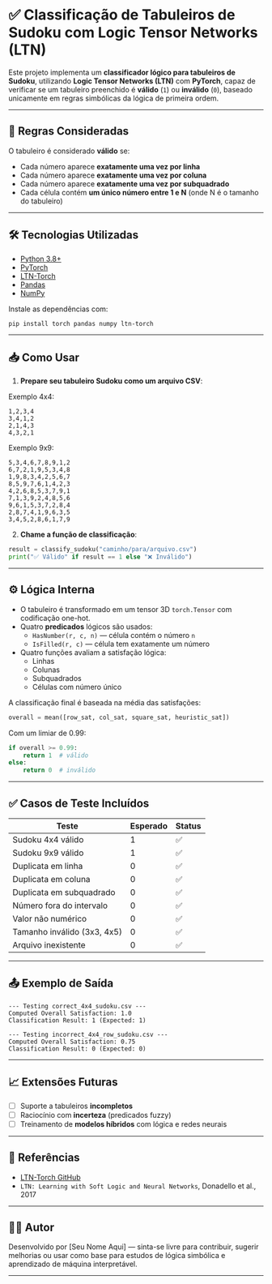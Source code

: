 
# ✅ Classificação de Tabuleiros de Sudoku com Logic Tensor Networks (LTN)

Este projeto implementa um **classificador lógico para tabuleiros de Sudoku**, utilizando **Logic Tensor Networks (LTN)** com **PyTorch**, capaz de verificar se um tabuleiro preenchido é **válido** (`1`) ou **inválido** (`0`), baseado unicamente em regras simbólicas da lógica de primeira ordem.

---

## 🧠 Regras Consideradas

O tabuleiro é considerado **válido** se:

- Cada número aparece **exatamente uma vez por linha**
- Cada número aparece **exatamente uma vez por coluna**
- Cada número aparece **exatamente uma vez por subquadrado**
- Cada célula contém **um único número entre 1 e N** (onde N é o tamanho do tabuleiro)

---

## 🛠️ Tecnologias Utilizadas

- [Python 3.8+](https://www.python.org)
- [PyTorch](https://pytorch.org)
- [LTN-Torch](https://github.com/logictensornetworks/ltn)
- [Pandas](https://pandas.pydata.org/)
- [NumPy](https://numpy.org/)

Instale as dependências com:

```bash
pip install torch pandas numpy ltn-torch
```

---

## 📥 Como Usar

1. **Prepare seu tabuleiro Sudoku como um arquivo CSV**:

Exemplo 4x4:

```csv
1,2,3,4
3,4,1,2
2,1,4,3
4,3,2,1
```

Exemplo 9x9:

```csv
5,3,4,6,7,8,9,1,2
6,7,2,1,9,5,3,4,8
1,9,8,3,4,2,5,6,7
8,5,9,7,6,1,4,2,3
4,2,6,8,5,3,7,9,1
7,1,3,9,2,4,8,5,6
9,6,1,5,3,7,2,8,4
2,8,7,4,1,9,6,3,5
3,4,5,2,8,6,1,7,9
```

2. **Chame a função de classificação**:

```python
result = classify_sudoku("caminho/para/arquivo.csv")
print("✅ Válido" if result == 1 else "❌ Inválido")
```

---

## ⚙️ Lógica Interna

- O tabuleiro é transformado em um tensor 3D `torch.Tensor` com codificação one-hot.
- Quatro **predicados** lógicos são usados:
  - `HasNumber(r, c, n)` — célula contém o número `n`
  - `IsFilled(r, c)` — célula tem exatamente um número
- Quatro funções avaliam a satisfação lógica:
  - Linhas
  - Colunas
  - Subquadrados
  - Células com número único

A classificação final é baseada na média das satisfações:

```python
overall = mean([row_sat, col_sat, square_sat, heuristic_sat])
```

Com um limiar de 0.99:

```python
if overall >= 0.99:
    return 1  # válido
else:
    return 0  # inválido
```

---

## ✅ Casos de Teste Incluídos

| Teste                           | Esperado | Status |
|--------------------------------|----------|--------|
| Sudoku 4x4 válido              | 1        | ✅      |
| Sudoku 9x9 válido              | 1        | ✅      |
| Duplicata em linha             | 0        | ✅      |
| Duplicata em coluna            | 0        | ✅      |
| Duplicata em subquadrado       | 0        | ✅      |
| Número fora do intervalo       | 0        | ✅      |
| Valor não numérico             | 0        | ✅      |
| Tamanho inválido (3x3, 4x5)     | 0        | ✅      |
| Arquivo inexistente            | 0        | ✅      |

---

## 📤 Exemplo de Saída

```
--- Testing correct_4x4_sudoku.csv ---
Computed Overall Satisfaction: 1.0
Classification Result: 1 (Expected: 1)

--- Testing incorrect_4x4_row_sudoku.csv ---
Computed Overall Satisfaction: 0.75
Classification Result: 0 (Expected: 0)
```

---

## 📈 Extensões Futuras

- [ ] Suporte a tabuleiros **incompletos**
- [ ] Raciocínio com **incerteza** (predicados fuzzy)
- [ ] Treinamento de **modelos híbridos** com lógica e redes neurais

---

## 🧩 Referências

- [LTN-Torch GitHub](https://github.com/logictensornetworks/ltn)
- `LTN: Learning with Soft Logic and Neural Networks`, Donadello et al., 2017

---

## 👨‍💻 Autor

Desenvolvido por [Seu Nome Aqui] — sinta-se livre para contribuir, sugerir melhorias ou usar como base para estudos de lógica simbólica e aprendizado de máquina interpretável.

---
